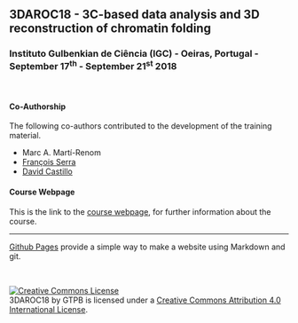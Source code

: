 ## 3DAROC18 - 3C-based data analysis and 3D reconstruction of chromatin folding

###  Instituto Gulbenkian de Ciência (IGC) - Oeiras, Portugal - September 17<sup>th</sup> - September 21<sup>st</sup> 2018

<br/>

#### Co-Authorship

The following co-authors contributed to the development of the training material.

* Marc A. Martí-Renom
* [François Serra](https://github.com/fransua)
* [David Castillo](https://github.com/david-castillo)

#### Course Webpage
This is the link to the [course webpage](http://gtpb.igc.gulbenkian.pt/bicourses/2018/3DAROC18/), for further information about the course.

---

[Github Pages](https://pages.github.com) provide a simple way to make a website using Markdown and git.

<br/>

<a rel="license" href="http://creativecommons.org/licenses/by/4.0/"><img alt="Creative Commons License" style="border-width:0" src="https://i.creativecommons.org/l/by/4.0/88x31.png" /></a><br /><span xmlns:dct="http://purl.org/dc/terms/" property="dct:title">3DAROC18</span> by <span xmlns:cc="http://creativecommons.org/ns#" property="cc:attributionName">GTPB</span> is licensed under a <a rel="license" href="http://creativecommons.org/licenses/by/4.0/">Creative Commons Attribution 4.0 International License</a>.
